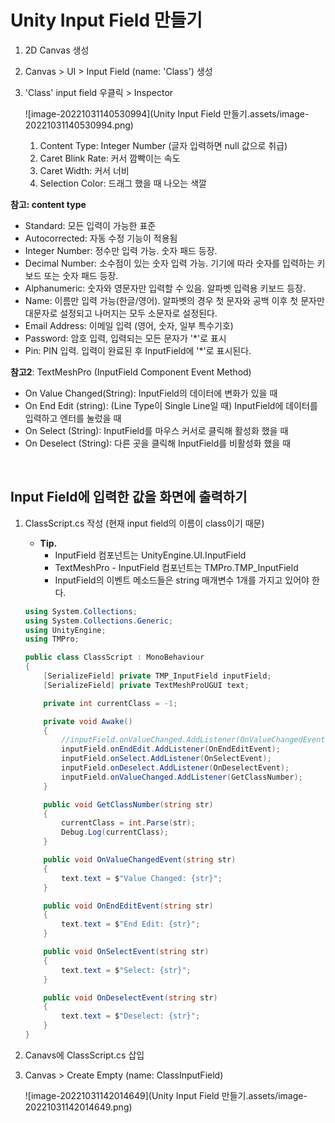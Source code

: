 # Unity Input Field 만들기



1. 2D Canvas 생성

2. Canvas > UI > Input Field (name: 'Class') 생성

3. 'Class' input field 우클릭 > Inspector

   ![image-20221031140530994](Unity Input Field 만들기.assets/image-20221031140530994.png)

   1. Content Type: Integer Number (글자 입력하면 null 값으로 취급)
   2. Caret Blink Rate: 커서 깜빡이는 속도
   3. Caret Width: 커서 너비
   4. Selection Color: 드래그 했을 때 나오는 색깔

**참고: content type**

* Standard: 모든 입력이 가능한 표준
* Autocorrected: 자동 수정 기능이 적용됨
* Integer Number: 정수만 입력 가능. 숫자 패드 등장.
* Decimal Number: 소수점이 있는 숫자 입력 가능. 기기에 따라 숫자를 입력하는 키보드 또는 숫자 패드 등장.
* Alphanumeric: 숫자와 영문자만 입력할 수 있음. 알파벳 입력용 키보드 등장.
* Name: 이름만 입력 가능(한글/영어). 알파벳의 경우 첫 문자와 공백 이후 첫 문자만 대문자로 설정되고 나머지는 모두 소문자로 설정된다.
* Email Address: 이메일 입력 (영어, 숫자, 일부 특수기호)
* Password: 암호 입력, 입력되는 모든 문자가 '*'로 표시
* Pin: PIN 입력. 입력이 완료된 후 InputField에 '*'로 표시된다.

**참고2**: TextMeshPro (InputField Component Event Method)

* On Value Changed(String): InputField의 데이터에 변화가 있을 때
* On End Edit (string): (Line Type이 Single Line일 때) InputField에 데이터를 입력하고 엔터를 눌렀을 때
* On Select (String): InputField를 마우스 커서로 클릭해 활성화 했을 때
* On Deselect (String): 다른 곳을 클릭해 InputField를 비활성화 했을 때

<br>

## Input Field에 입력한 값을 화면에 출력하기

1. ClassScript.cs 작성 (현재 input field의 이름이 class이기 때문)

   * **Tip.** 
     * InputField 컴포넌트는 UnityEngine.UI.InputField
     * TextMeshPro - InputField 컴포넌트는 TMPro.TMP_InputField
     * InputField의 이벤트 메소드들은 string 매개변수 1개를 가지고 있어야 한다.

   ```c#
   using System.Collections;
   using System.Collections.Generic;
   using UnityEngine;
   using TMPro;
   
   public class ClassScript : MonoBehaviour
   {
       [SerializeField] private TMP_InputField inputField;
       [SerializeField] private TextMeshProUGUI text;
   
       private int currentClass = -1;
   
       private void Awake()
       {
           //inputField.onValueChanged.AddListener(OnValueChangedEvent);
           inputField.onEndEdit.AddListener(OnEndEditEvent);
           inputField.onSelect.AddListener(OnSelectEvent);
           inputField.onDeselect.AddListener(OnDeselectEvent);
           inputField.onValueChanged.AddListener(GetClassNumber);
       }
   
       public void GetClassNumber(string str)
       {
           currentClass = int.Parse(str);
           Debug.Log(currentClass);
       }
   
       public void OnValueChangedEvent(string str)
       {
           text.text = $"Value Changed: {str}";
       }
   
       public void OnEndEditEvent(string str)
       {
           text.text = $"End Edit: {str}";
       }
   
       public void OnSelectEvent(string str)
       {
           text.text = $"Select: {str}";
       }
   
       public void OnDeselectEvent(string str)
       {
           text.text = $"Deselect: {str}";
       }
   }
   ```

   

2. Canavs에 ClassScript.cs 삽입

3. Canvas > Create Empty (name: ClassInputField)

   ![image-20221031142014649](Unity Input Field 만들기.assets/image-20221031142014649.png)